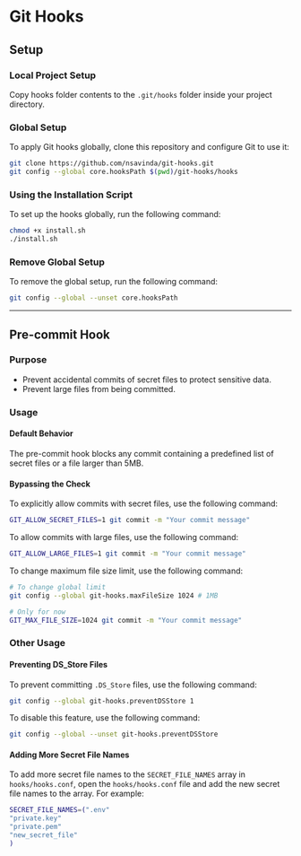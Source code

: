 # Git Hooks 

## Setup

### Local Project Setup
Copy hooks folder contents to the `.git/hooks` folder inside your project directory.

### Global Setup
To apply Git hooks globally, clone this repository and configure Git to use it:
```bash
git clone https://github.com/nsavinda/git-hooks.git
git config --global core.hooksPath $(pwd)/git-hooks/hooks
```

### Using the Installation Script

To set up the hooks globally, run the following command:
```bash
chmod +x install.sh
./install.sh
```


### Remove Global Setup
To remove the global setup, run the following command:
```bash
git config --global --unset core.hooksPath
```



---

## Pre-commit Hook

### Purpose
- Prevent accidental commits of secret files to protect sensitive data.
- Prevent large files from being committed.

### Usage

#### Default Behavior
The pre-commit hook blocks any commit containing a predefined list of secret files or a file larger than 5MB.


#### Bypassing the Check

To explicitly allow commits with secret files, use the following command:
```bash
GIT_ALLOW_SECRET_FILES=1 git commit -m "Your commit message"
```

To allow commits with large files, use the following command:
```bash
GIT_ALLOW_LARGE_FILES=1 git commit -m "Your commit message"
```
To change maximum file size limit, use the following command:
```bash
# To change global limit
git config --global git-hooks.maxFileSize 1024 # 1MB

# Only for now
GIT_MAX_FILE_SIZE=1024 git commit -m "Your commit message"
```

### Other Usage

#### Preventing DS_Store Files

To prevent committing `.DS_Store` files, use the following command:
```bash
git config --global git-hooks.preventDSStore 1
```
To disable this feature, use the following command:
```bash
git config --global --unset git-hooks.preventDSStore
```

#### Adding More Secret File Names

To add more secret file names to the `SECRET_FILE_NAMES` array in `hooks/hooks.conf`, open the `hooks/hooks.conf` file and add the new secret file names to the array. For example:
```bash
SECRET_FILE_NAMES=(".env"
"private.key"
"private.pem"
"new_secret_file"
)
```
